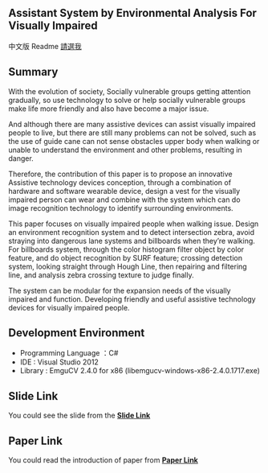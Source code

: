 ## Assistant System by Environmental Analysis For Visually Impaired

中文版 Readme [請選我](../master/Chinese.md)

## Summary
With the evolution of society, Socially vulnerable groups getting attention gradually, so use technology to solve or help socially vulnerable groups make life more friendly and also have become a major issue. 

And although there are many assistive devices can assist visually impaired people to live, but there are still many problems can not be solved, such as the use of guide cane can not sense obstacles upper body when walking or unable to understand the environment and other problems, resulting in danger.

Therefore, the contribution of this paper is to propose an innovative Assistive technology devices conception, through a combination of hardware and software wearable device, design a vest for the visually impaired person can wear and combine with the system which can do image recognition technology to identify surrounding environments.

This paper focuses on visually impaired people when walking issue. Design an environment recognition system and to detect intersection zebra, avoid straying into dangerous lane systems and billboards when they’re walking. For billboards system, through the color histogram filter object by color feature, and do object recognition by SURF feature; crossing detection system, looking straight through Hough Line, then repairing and filtering line, and analysis zebra crossing texture to judge finally.

The system can be modular for the expansion needs of the visually impaired and function. Developing friendly and useful assistive technology devices for visually impaired people.

## Development Environment
- Programming Language ：C#
- IDE : Visual Studio 2012
- Library : EmguCV 2.4.0 for x86 (libemgucv-windows-x86-2.4.0.1717.exe)


## Slide Link
You could see the slide from the **[Slide Link](https://www.slideshare.net/secret/bCYk7jGd95yFZX)**


## Paper Link
You could read the introduction of paper from **[Paper Link](https://drive.google.com/open?id=1Rb6jZDYyekp01XNCABlrhyIFTKsVg5cm)**